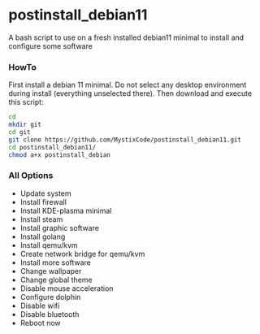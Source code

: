 # postinstall_debian11
A bash script to use on a fresh installed debian11 minimal to install and configure some software

### HowTo
First install a debian 11 minimal. Do not select any desktop environment during install (everything unselected there).
Then download and execute this script:

```bash
cd
mkdir git
cd git
git clone https://github.com/MystixCode/postinstall_debian11.git
cd postinstall_debian11/
chmod a+x postinstall_debian
```

### All Options
 - Update system
 - Install firewall
 - Install KDE-plasma minimal
 - Install steam
 - Install graphic software
 - Install golang
 - Install qemu/kvm
 - Create network bridge for qemu/kvm
 - Install more software
 - Change wallpaper
 - Change global theme
 - Disable mouse acceleration
 - Configure dolphin
 - Disable wifi
 - Disable bluetooth
 - Reboot now
